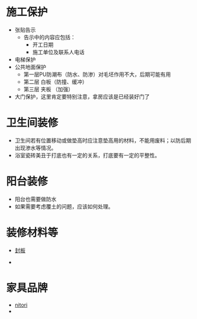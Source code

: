 # 施工保护

- 张贴告示
  - 告示中的内容应包括：
    - 开工日期
    - 施工单位及联系人电话
- 电梯保护
- 公共地面保护
  - 第一层PU防潮布（防水、防渗）对毛坯作用不大，后期可能有用
  - 第二层 白板（防撞、缓冲）
  - 第三层 夹板 （加强）
- 大门保护，这里肯定要特别注意，拿房应该是已经装好门了

# 卫生间装修

- 卫生间若有位置移动或做垫高时应注意垫高用的材料，不能用废料；以防后期出现渗水等情况。
- 浴室瓷砖美丑于打底也有一定的关系，打底要有一定的平整性。

# 阳台装修

- 阳台也需要做防水
- 如果需要考虑覆土的问题，应该如何处理。

# 装修材料等

- [封板](https://www.ikea.cn/cn/zh/catalog/categories/departments/kitchen/23614/)

- 

# 家具品牌

- [nitori](http://www.nitorichina.com/)
- 